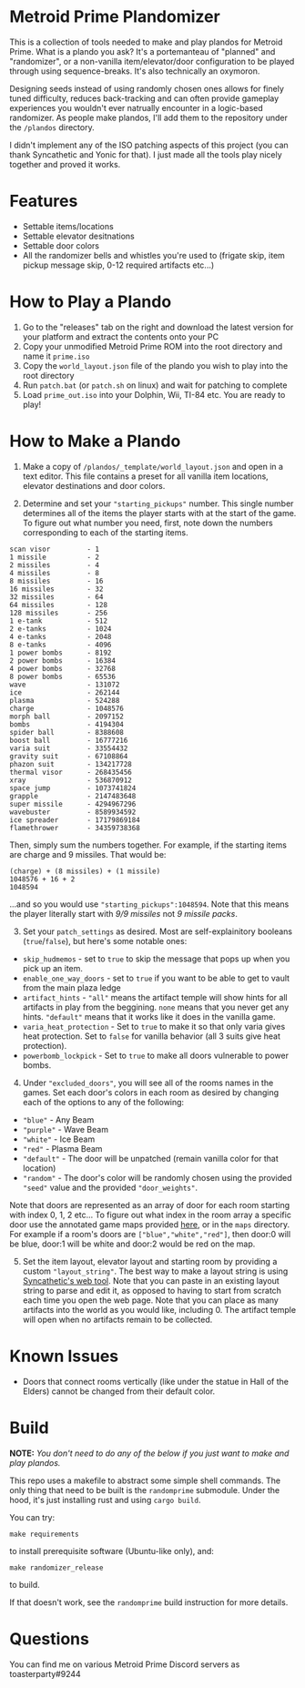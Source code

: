 # Metroid Prime Plandomizer

This is a collection of tools needed to make and play plandos for Metroid Prime. What is a plando you ask? It's a portemanteau of "planned" and "randomizer", or a non-vanilla item/elevator/door configuration to be played through using sequence-breaks. It's also technically an oxymoron.

Designing seeds instead of using randomly chosen ones allows for finely tuned difficulty, reduces back-tracking and can often provide gameplay experiences you wouldn't ever natrually encounter in a logic-based randomizer. As people make plandos, I'll add them to the repository under the `/plandos` directory.

I didn't implement any of the ISO patching aspects of this project (you can thank Syncathetic and Yonic for that). I just made all the tools play nicely together and proved it works.

# Features
- Settable items/locations
- Settable elevator desitnations
- Settable door colors
- All the randomizer bells and whistles you're used to (frigate skip, item pickup message skip, 0-12 required artifacts etc...)

# How to Play a Plando
1. Go to the "releases" tab on the right and download the latest version for your platform and extract the contents onto your PC
2. Copy your unmodified Metroid Prime ROM into the root directory and name it `prime.iso`
3. Copy the `world_layout.json` file of the plando you wish to play into the root directory
4. Run `patch.bat` (or `patch.sh` on linux) and wait for patching to complete
5. Load `prime_out.iso` into your Dolphin, Wii, TI-84 etc. You are ready to play!

# How to Make a Plando
1. Make a copy of `/plandos/_template/world_layout.json` and open in a text editor. This file contains a preset for all vanilla item locations, elevator destinations and door colors.

2. Determine and set your `"starting_pickups"` number. This single number determines all of the items the player starts with at the start of the game. To figure out what number you need, first, note down the numbers corresponding to each of the starting items.

```
scan visor         - 1 
1 missile          - 2
2 missiles         - 4
4 missiles         - 8
8 missiles         - 16
16 missiles        - 32
32 missiles        - 64
64 missiles        - 128
128 missiles       - 256
1 e-tank           - 512
2 e-tanks          - 1024
4 e-tanks          - 2048
8 e-tanks          - 4096
1 power bombs      - 8192
2 power bombs      - 16384
4 power bombs      - 32768
8 power bombs      - 65536
wave               - 131072
ice                - 262144
plasma             - 524288
charge             - 1048576
morph ball         - 2097152
bombs              - 4194304
spider ball        - 8388608
boost ball         - 16777216
varia suit         - 33554432
gravity suit       - 67108864
phazon suit        - 134217728
thermal visor      - 268435456
xray               - 536870912
space jump         - 1073741824
grapple            - 2147483648
super missile      - 4294967296
wavebuster         - 8589934592
ice spreader       - 17179869184
flamethrower       - 34359738368
```

Then, simply sum the numbers together. For example, if the starting items are charge and 9 missiles. That would be:

```
(charge) + (8 missiles) + (1 missile)
1048576 + 16 + 2
1048594
```

...and so you would use `"starting_pickups":1048594`. Note that this means the player literally start with *9/9 missiles* not *9 missile packs*.

3. Set your `patch_settings` as desired. Most are self-explainitory booleans (`true`/`false`), but here's some notable ones:
- `skip_hudmemos` - set to `true` to skip the message that pops up when you pick up an item.
- `enable_one_way_doors` - set to `true` if you want to be able to get to vault from the main plaza ledge
- `artifact_hints` - `"all"` means the artifact temple will show hints for all artifacts in play from the beggining. `none` means that you never get any hints. `"default"` means that it works like it does in the vanilla game.
- `varia_heat_protection` - Set to `true` to make it so that only varia gives heat protection. Set to `false` for vanilla behavior (all 3 suits give heat protection).
- `powerbomb_lockpick` - Set to `true` to make all doors vulnerable to power bombs.

4. Under `"excluded_doors"`, you will see all of the rooms names in the games. Set each door's colors in each room as desired by changing each of the options to any of the following:
- `"blue"` - Any Beam
- `"purple"` - Wave Beam
- `"white"` - Ice Beam
- `"red"` - Plasma Beam
- `"default"` - The door will be unpatched (remain vanilla color for that location)
- `"random"` - The door's color will be randomly chosen using the provided `"seed"` value and the provided `"door_weights"`.

Note that doors are represented as an array of door for each room starting with index 0, 1, 2 etc... To figure out what index in the room array a specific door use the annotated game maps provided [here](https://github.com/blakespangenberg/metroid-prime-plandomizer/tree/main/maps), or in the `maps` directory. For example if a room's doors are `["blue","white","red"]`, then door:0 will be blue, door:1 will be white and door:2 would be red on the map.

5. Set the item layout, elevator layout and starting room by providing a custom `"layout_string"`. The best way to make a layout string is using [Syncathetic's web tool](https://aprilwade.github.io/randomprime/editor.html). Note that you can paste in an existing layout string to parse and edit it, as opposed to having to start from scratch each time you open the web page. Note that you can place as many artifacts into the world as you would like, including 0. The artifact temple will open when no artifacts remain to be collected.

# Known Issues
- Doors that connect rooms vertically (like under the statue in Hall of the Elders) cannot be changed from their default color.

# Build

**NOTE:** *You don't need to do any of the below if you just want to make and play plandos.*

This repo uses a makefile to abstract some simple shell commands. The only thing that need to be built is the `randomprime` submodule. Under the hood, it's just installing rust and using `cargo build`.

You can try:

```
make requirements
```
to install prerequisite software (Ubuntu-like only), and:

```
make randomizer_release
```
to build.

If that doesn't work, see the `randomprime` build instruction for more details.

# Questions
You can find me on various Metroid Prime Discord servers as toasterparty#9244
